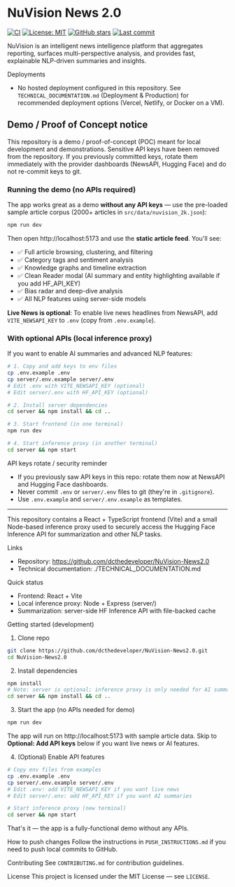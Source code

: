 # NuVision News 2.0

[![CI](https://github.com/dcthedeveloper/NuVision-News2.0/actions/workflows/ci.yml/badge.svg)](https://github.com/dcthedeveloper/NuVision-News2.0/actions/workflows/ci.yml)
[![License: MIT](https://img.shields.io/badge/License-MIT-yellow.svg)](LICENSE)
[![GitHub stars](https://img.shields.io/github/stars/dcthedeveloper/NuVision-News2.0?style=social)](https://github.com/dcthedeveloper/NuVision-News2.0/stargazers)
[![Last commit](https://img.shields.io/github/last-commit/dcthedeveloper/NuVision-News2.0/main)](https://github.com/dcthedeveloper/NuVision-News2.0/commits/main)

NuVision is an intelligent news intelligence platform that aggregates reporting, surfaces multi-perspective analysis, and provides fast, explainable NLP-driven summaries and insights.

Deployments
- No hosted deployment configured in this repository. See `TECHNICAL_DOCUMENTATION.md` (Deployment & Production) for recommended deployment options (Vercel, Netlify, or Docker on a VM).

Demo / Proof of Concept notice
---------------------------------
This repository is a demo / proof-of-concept (POC) meant for local development and demonstrations. Sensitive API keys have been removed from the repository. If you previously committed keys, rotate them immediately with the provider dashboards (NewsAPI, Hugging Face) and do not re-commit keys to git.

### Running the demo (no APIs required)
The app works great as a demo **without any API keys** — use the pre-loaded sample article corpus (2000+ articles in `src/data/nuvision_2k.json`):

```bash
npm run dev
```

Then open http://localhost:5173 and use the **static article feed**. You'll see:
- ✅ Full article browsing, clustering, and filtering
- ✅ Category tags and sentiment analysis
- ✅ Knowledge graphs and timeline extraction
- ✅ Clean Reader modal (AI summary and entity highlighting available if you add HF_API_KEY)
- ✅ Bias radar and deep-dive analysis
- ✅ All NLP features using server-side models

**Live News is optional**: To enable live news headlines from NewsAPI, add `VITE_NEWSAPI_KEY` to `.env` (copy from `.env.example`).

### With optional APIs (local inference proxy)
If you want to enable AI summaries and advanced NLP features:

```bash
# 1. Copy and add keys to env files
cp .env.example .env
cp server/.env.example server/.env
# Edit .env with VITE_NEWSAPI_KEY (optional) 
# Edit server/.env with HF_API_KEY (optional)

# 2. Install server dependencies
cd server && npm install && cd ..

# 3. Start frontend (in one terminal)
npm run dev

# 4. Start inference proxy (in another terminal)
cd server && npm start
```

API keys rotate / security reminder
- If you previously saw API keys in this repo: rotate them now at NewsAPI and Hugging Face dashboards.
- Never commit `.env` or `server/.env` files to git (they're in `.gitignore`).
- Use `.env.example` and `server/.env.example` as templates.

---


This repository contains a React + TypeScript frontend (Vite) and a small Node-based inference proxy used to securely access the Hugging Face Inference API for summarization and other NLP tasks.

Links
- Repository: https://github.com/dcthedeveloper/NuVision-News2.0
- Technical documentation: ./TECHNICAL_DOCUMENTATION.md

Quick status
- Frontend: React + Vite
- Local inference proxy: Node + Express (server/)
- Summarization: server-side HF Inference API with file-backed cache

Getting started (development)
1. Clone repo
```bash
git clone https://github.com/dcthedeveloper/NuVision-News2.0.git
cd NuVision-News2.0
```
2. Install dependencies
```bash
npm install
# Note: server is optional; inference proxy is only needed for AI summaries
cd server && npm install && cd ..
```
3. Start the app (no APIs needed for demo)
```bash
npm run dev
```
The app will run on http://localhost:5173 with sample article data. Skip to **Optional: Add API keys** below if you want live news or AI features.

4. (Optional) Enable API features
```bash
# Copy env files from examples
cp .env.example .env
cp server/.env.example server/.env
# Edit .env: add VITE_NEWSAPI_KEY if you want live news
# Edit server/.env: add HF_API_KEY if you want AI summaries

# Start inference proxy (new terminal)
cd server && npm start
```
That's it — the app is a fully-functional demo without any APIs.

How to push changes
Follow the instructions in `PUSH_INSTRUCTIONS.md` if you need to push local commits to GitHub.

Contributing
See `CONTRIBUTING.md` for contribution guidelines.

License
This project is licensed under the MIT License — see `LICENSE`.